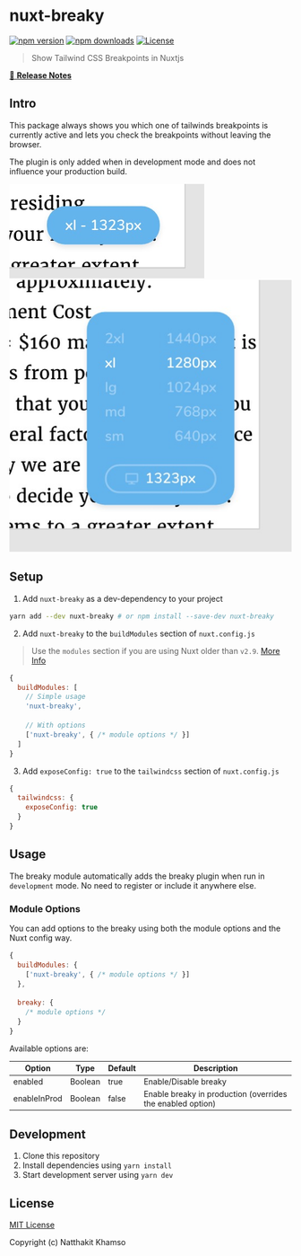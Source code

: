 # nuxt-breaky

[![npm version][npm-version-src]][npm-version-href]
[![npm downloads][npm-downloads-src]][npm-downloads-href]
[![License][license-src]][license-href]
<!-- [![Circle CI][circle-ci-src]][circle-ci-href] -->
<!-- [![Codecov][codecov-src]][codecov-href] -->

> Show Tailwind CSS Breakpoints in Nuxtjs

[📖 **Release Notes**](./CHANGELOG.md)

## Intro

This package always shows you which one of tailwinds breakpoints is currently active and lets you check the breakpoints without leaving the browser.

The plugin is only added when in development mode and does not influence your production build.

![Screenshot of the breakpoint indicator](./example/assets/img/design-1.jpeg "Breakpoint indicator")
![Screenshot of the breakpoint indicator when clicked](./example/assets/img/design-2.jpeg "Breakpoint indicator when clicked")

## Setup

1. Add `nuxt-breaky` as a dev-dependency to your project

```bash
yarn add --dev nuxt-breaky # or npm install --save-dev nuxt-breaky
```

2. Add `nuxt-breaky` to the `buildModules` section of `nuxt.config.js`

> Use the `modules` section if you are using Nuxt older than `v2.9`. [More Info](https://nuxtjs.org/guide/modules/#build-only-modules)

```js
{
  buildModules: [
    // Simple usage
    'nuxt-breaky',

    // With options
    ['nuxt-breaky', { /* module options */ }]
  ]
}
```

3. Add `exposeConfig: true` to the `tailwindcss` section of `nuxt.config.js`

```js
{
  tailwindcss: {
    exposeConfig: true
  }
}
```

## Usage

The breaky module automatically adds the breaky plugin when run in `development` mode.
No need to register or include it anywhere else.

### Module Options

You can add options to the breaky using both the module options and the Nuxt config way.

```js
{
  buildModules: {
    ['nuxt-breaky', { /* module options */ }]
  },

  breaky: {
    /* module options */
  }
}
```

Available options are:

| Option       	| Type    	| Default 	| Description                                                 	|
|--------------	|---------	|---------	|-------------------------------------------------------------	|
| enabled      	| Boolean 	| true    	| Enable/Disable breaky                                       	|
| enableInProd 	| Boolean 	| false   	| Enable breaky in production (overrides the enabled option)  	|

## Development

1. Clone this repository
2. Install dependencies using `yarn install`
3. Start development server using `yarn dev`

## License

[MIT License](./LICENSE)

Copyright (c) Natthakit Khamso

<!-- Badges -->
[npm-version-src]: https://img.shields.io/npm/v/nuxt-breaky/latest.svg?style=flat-square
[npm-version-href]: https://npmjs.com/package/nuxt-breaky

[npm-downloads-src]: https://img.shields.io/npm/dt/nuxt-breaky.svg?style=flat-square
[npm-downloads-href]: https://npmjs.com/package/nuxt-breaky

[circle-ci-src]: https://img.shields.io/circleci/project/github/teamnovu/nuxt-breaky.svg?style=flat-square
[circle-ci-href]: https://circleci.com/gh/teamnovu/nuxt-breaky

[codecov-src]: https://img.shields.io/codecov/c/github/teamnovu/nuxt-breaky.svg?style=flat-square
[codecov-href]: https://codecov.io/gh/teamnovu/nuxt-breaky

[license-src]: https://img.shields.io/npm/l/nuxt-breaky.svg?style=flat-square
[license-href]: https://npmjs.com/package/nuxt-breaky
